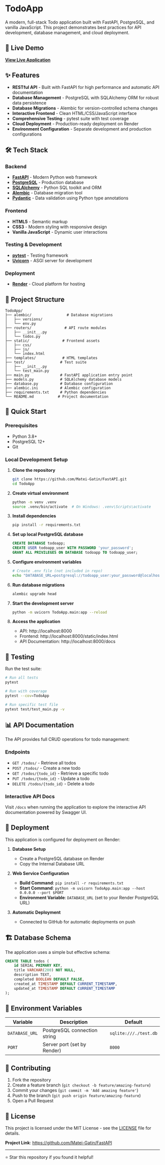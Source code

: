 # TodoApp

A modern, full-stack Todo application built with FastAPI, PostgreSQL, and vanilla JavaScript. This project demonstrates best practices for API development, database management, and cloud deployment.

## 🚀 Live Demo

**[View Live Application](https://fastapi-matthew.onrender.com/auth/login-page)**

## ✨ Features

- **RESTful API** - Built with FastAPI for high performance and automatic API documentation
- **Database Management** - PostgreSQL with SQLAlchemy ORM for robust data persistence
- **Database Migrations** - Alembic for version-controlled schema changes
- **Interactive Frontend** - Clean HTML/CSS/JavaScript interface
- **Comprehensive Testing** - pytest suite with test coverage
- **Cloud Deployment** - Production-ready deployment on Render
- **Environment Configuration** - Separate development and production configurations

## 🛠️ Tech Stack

### Backend
- **[FastAPI](https://fastapi.tiangolo.com/)** - Modern Python web framework
- **[PostgreSQL](https://www.postgresql.org/)** - Production database
- **[SQLAlchemy](https://www.sqlalchemy.org/)** - Python SQL toolkit and ORM
- **[Alembic](https://alembic.sqlalchemy.org/)** - Database migration tool
- **[Pydantic](https://pydantic-docs.helpmanual.io/)** - Data validation using Python type annotations

### Frontend
- **HTML5** - Semantic markup
- **CSS3** - Modern styling with responsive design
- **Vanilla JavaScript** - Dynamic user interactions

### Testing & Development
- **[pytest](https://pytest.org/)** - Testing framework
- **[Uvicorn](https://www.uvicorn.org/)** - ASGI server for development

### Deployment
- **[Render](https://render.com/)** - Cloud platform for hosting

## 📁 Project Structure

```
TodoApp/
├── alembic/                # Database migrations
│   ├── versions/
│   └── env.py
├── routers/               # API route modules
│   ├── __init__.py
│   └── todos.py
├── static/               # Frontend assets
│   ├── css/
│   ├── js/
│   └── index.html
├── templates/            # HTML templates
├── test/                # Test suite
│   ├── __init__.py
│   └── test_main.py
├── main.py              # FastAPI application entry point
├── models.py            # SQLAlchemy database models
├── database.py          # Database configuration
├── alembic.ini          # Alembic configuration
├── requirements.txt     # Python dependencies
└── README.md           # Project documentation
```

## 🚀 Quick Start

### Prerequisites

- Python 3.8+
- PostgreSQL 12+
- Git

### Local Development Setup

1. **Clone the repository**
   ```bash
   git clone https://github.com/Matei-Gatin/FastAPI.git
   cd TodoApp
   ```

2. **Create virtual environment**
   ```bash
   python -m venv .venv
   source .venv/bin/activate  # On Windows: .venv\Scripts\activate
   ```

3. **Install dependencies**
   ```bash
   pip install -r requirements.txt
   ```

4. **Set up local PostgreSQL database**
   ```sql
   CREATE DATABASE todoapp;
   CREATE USER todoapp_user WITH PASSWORD 'your_password';
   GRANT ALL PRIVILEGES ON DATABASE todoapp TO todoapp_user;
   ```

5. **Configure environment variables**
   ```bash
   # Create .env file (not included in repo)
   echo "DATABASE_URL=postgresql://todoapp_user:your_password@localhost:5432/todoapp" > .env
   ```

6. **Run database migrations**
   ```bash
   alembic upgrade head
   ```

7. **Start the development server**
   ```bash
   python -m uvicorn TodoApp.main:app --reload
   ```

8. **Access the application**
   - API: http://localhost:8000
   - Frontend: http://localhost:8000/static/index.html
   - API Documentation: http://localhost:8000/docs

## 🧪 Testing

Run the test suite:

```bash
# Run all tests
pytest

# Run with coverage
pytest --cov=TodoApp

# Run specific test file
pytest test/test_main.py -v
```

## 📊 API Documentation

The API provides full CRUD operations for todo management:

### Endpoints

- `GET /todos/` - Retrieve all todos
- `POST /todos/` - Create a new todo
- `GET /todos/{todo_id}` - Retrieve a specific todo
- `PUT /todos/{todo_id}` - Update a todo
- `DELETE /todos/{todo_id}` - Delete a todo

### Interactive API Docs

Visit `/docs` when running the application to explore the interactive API documentation powered by Swagger UI.

## 🚀 Deployment

This application is configured for deployment on Render:

1. **Database Setup**
   - Create a PostgreSQL database on Render
   - Copy the Internal Database URL

2. **Web Service Configuration**
   - **Build Command**: `pip install -r requirements.txt`
   - **Start Command**: `python -m uvicorn TodoApp.main:app --host 0.0.0.0 --port $PORT`
   - **Environment Variable**: `DATABASE_URL` (set to your Render PostgreSQL URL)

3. **Automatic Deployment**
   - Connected to GitHub for automatic deployments on push

## 🏗️ Database Schema

The application uses a simple but effective schema:

```sql
CREATE TABLE todos (
    id SERIAL PRIMARY KEY,
    title VARCHAR(200) NOT NULL,
    description TEXT,
    completed BOOLEAN DEFAULT FALSE,
    created_at TIMESTAMP DEFAULT CURRENT_TIMESTAMP,
    updated_at TIMESTAMP DEFAULT CURRENT_TIMESTAMP
);
```

## 🔧 Environment Variables

| Variable | Description | Default |
|----------|-------------|---------|
| `DATABASE_URL` | PostgreSQL connection string | `sqlite:///./test.db` |
| `PORT` | Server port (set by Render) | `8000` | 

## 🤝 Contributing

1. Fork the repository
2. Create a feature branch (`git checkout -b feature/amazing-feature`)
3. Commit your changes (`git commit -m 'Add amazing feature'`)
4. Push to the branch (`git push origin feature/amazing-feature`)
5. Open a Pull Request

## 📝 License

This project is licensed under the MIT License - see the [LICENSE](LICENSE) file for details.

**Project Link**: https://github.com/Matei-Gatin/FastAPI

---

⭐ Star this repository if you found it helpful!
 
 
